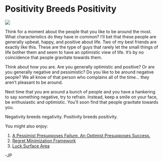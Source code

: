 <!--
id: 2697836616
link: http://loudjet.com/a/positivity-breeds-positivity
slug: positivity-breeds-positivity
date: Tue Jan 11 2011 07:45:16 GMT-0600 (CST)
publish: 2011-01-011
tags: self-improvement
-->


Positivity Breeds Positivity
============================

![](http://media.tumblr.com/tumblr_lev1ilFk5d1qzbc4f.png)

Think for a moment about the people that you like to be around the most.
What characteristics do they have in common? I’ll bet that these people
are generally upbeat, happy, and positive about life. Two of my best
friends are exactly like this. These are the type of guys that rarely
let the small things of life bother them and seem to have an optimistic
view of life. It’s by no coincidence that people gravitate towards them.

Think about how you are. Are you generally optimistic and positive? Or
are you generally negative and pessimistic? Do you like to be around
negative people? We all know of that person who complains all of the
time… they aren’t pleasant to be around.

Next time that you are around a bunch of people and you have a hankering
to say something negative, try to refrain. Instead, keep a smile on your
face, be enthusiastic and optimistic. You’ll soon find that people
gravitate towards you.

Negativity breeds negativity. Positivity breeds positivity.

You might also enjoy:

1.  [A Pessimist Presupposes Failure. An Optimist Presupposes
    Success.](http://loudjet.com/a/a-pessimist-presupposes-failure-an-optimist)
2.  [Regret Minimization
    Framework](http://loudjet.com/a/regret-minimization-framework)
3.  [Luck Surface
    Area](http://loudjet.com/a/luck-surface-area)

-JP

